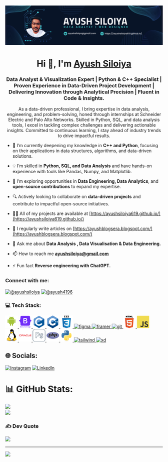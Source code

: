 ![logo](https://github.com/ayushsiloiya619/ayushsiloiya619/blob/main/ayush.png)
<h1 align="center">Hi 👋, I'm <a href="https://ayushsiloiya619.github.io/">Ayush Siloiya</a></h1>
<h3 align="center">
 Data Analyst & Visualization Expert | Python & C++ Specialist | <br>
  Proven Experience in Data-Driven Project Development | Delivering Innovation through Analytical Precision | Fluent in Code & Insights.
</h3>

<p align="center">
As a data-driven professional, I bring expertise in data analysis, engineering, and problem-solving, honed through internships at Schneider Electric and Palo Alto Networks. Skilled in Python, SQL, and data analysis tools, I excel in tackling complex challenges and delivering actionable insights. Committed to continuous learning, I stay ahead of industry trends to drive impactful results.
</p>


- 🌱 I’m currently deepening my knowledge in **C++ and Python**, focusing on their applications in data structures, algorithms, and data-driven solutions.
- 💡 I’m skilled in **Python, SQL, and Data Analysis** and have hands-on experience with tools like Pandas, Numpy, and Matplotlib.  
- 🚀 I’m exploring opportunities in **Data Engineering, Data Analytics**, and **open-source contributions** to expand my expertise.  
- 🔍 Actively looking to collaborate on **data-driven projects** and contribute to impactful open-source initiatives.  

- 👨‍💻 All of my projects are available at [https://ayushsiloiya619.github.io/](https://ayushsiloiya619.github.io/)

- 📝 I regularly write articles on [https://ayushblogsera.blogspot.com/](https://ayushblogsera.blogspot.com/)

- 💬 Ask me about **Data Analysis , Data Visualisation  & Data Engineering.**

- 📫 How to reach me **ayushsiloiya@gmail.com**

- ⚡ Fun fact **Reverse engineering with ChatGPT.**

<h3 align="left">Connect with me:</h3>
<p align="left">
<a href="https://www.leetcode.com/@ayushsiloiya" target="blank"><img align="center" src="https://raw.githubusercontent.com/rahuldkjain/github-profile-readme-generator/master/src/images/icons/Social/leet-code.svg" alt="@ayushsiloiya" height="30" width="40" /></a>
<a href="https://www.hackerearth.com/@ayush4196" target="blank"><img align="center" src="https://raw.githubusercontent.com/rahuldkjain/github-profile-readme-generator/master/src/images/icons/Social/hackerearth.svg" alt="@ayush4196" height="30" width="40" /></a>
</p>
<h3 align="left"> 💻 Tech Stack:</h3>
<p align="left"> <a href="https://developer.android.com" target="_blank" rel="noreferrer"> <img src="https://raw.githubusercontent.com/devicons/devicon/master/icons/android/android-original-wordmark.svg" alt="android" width="40" height="40"/> </a> <a href="https://getbootstrap.com" target="_blank" rel="noreferrer"> <img src="https://raw.githubusercontent.com/devicons/devicon/master/icons/bootstrap/bootstrap-plain-wordmark.svg" alt="bootstrap" width="40" height="40"/> </a> <a href="https://www.cprogramming.com/" target="_blank" rel="noreferrer"> <img src="https://raw.githubusercontent.com/devicons/devicon/master/icons/c/c-original.svg" alt="c" width="40" height="40"/> </a> <a href="https://www.w3schools.com/cpp/" target="_blank" rel="noreferrer"> <img src="https://raw.githubusercontent.com/devicons/devicon/master/icons/cplusplus/cplusplus-original.svg" alt="cplusplus" width="40" height="40"/> </a> <a href="https://www.w3schools.com/css/" target="_blank" rel="noreferrer"> <img src="https://raw.githubusercontent.com/devicons/devicon/master/icons/css3/css3-original-wordmark.svg" alt="css3" width="40" height="40"/> </a> <a href="https://www.figma.com/" target="_blank" rel="noreferrer"> <img src="https://www.vectorlogo.zone/logos/figma/figma-icon.svg" alt="figma" width="40" height="40"/> </a> <a href="https://www.framer.com/" target="_blank" rel="noreferrer"> <img src="https://www.vectorlogo.zone/logos/framer/framer-icon.svg" alt="framer" width="40" height="40"/> </a> <a href="https://git-scm.com/" target="_blank" rel="noreferrer"> <img src="https://www.vectorlogo.zone/logos/git-scm/git-scm-icon.svg" alt="git" width="40" height="40"/> </a> <a href="https://www.w3.org/html/" target="_blank" rel="noreferrer"> <img src="https://raw.githubusercontent.com/devicons/devicon/master/icons/html5/html5-original-wordmark.svg" alt="html5" width="40" height="40"/> </a> <a href="https://developer.mozilla.org/en-US/docs/Web/JavaScript" target="_blank" rel="noreferrer"> <img src="https://raw.githubusercontent.com/devicons/devicon/master/icons/javascript/javascript-original.svg" alt="javascript" width="40" height="40"/> </a> <a href="https://www.linux.org/" target="_blank" rel="noreferrer"> <img src="https://raw.githubusercontent.com/devicons/devicon/master/icons/linux/linux-original.svg" alt="linux" width="40" height="40"/> </a> <a href="https://www.oracle.com/" target="_blank" rel="noreferrer"> <img src="https://raw.githubusercontent.com/devicons/devicon/master/icons/oracle/oracle-original.svg" alt="oracle" width="40" height="40"/> </a> <a href="https://www.photoshop.com/en" target="_blank" rel="noreferrer"> <img src="https://raw.githubusercontent.com/devicons/devicon/master/icons/photoshop/photoshop-line.svg" alt="photoshop" width="40" height="40"/> </a> <a href="https://www.php.net" target="_blank" rel="noreferrer"> <img src="https://raw.githubusercontent.com/devicons/devicon/master/icons/php/php-original.svg" alt="php" width="40" height="40"/> </a> <a href="https://www.python.org" target="_blank" rel="noreferrer"> <img src="https://raw.githubusercontent.com/devicons/devicon/master/icons/python/python-original.svg" alt="python" width="40" height="40"/> </a> <a href="https://tailwindcss.com/" target="_blank" rel="noreferrer"> <img src="https://www.vectorlogo.zone/logos/tailwindcss/tailwindcss-icon.svg" alt="tailwind" width="40" height="40"/> </a> <a href="https://www.adobe.com/products/xd.html" target="_blank" rel="noreferrer"> <img src="https://cdn.worldvectorlogo.com/logos/adobe-xd.svg" alt="xd" width="40" height="40"/> </a> </p>

## 🌐 Socials:
[![Instagram](https://img.shields.io/badge/Instagram-%23E4405F.svg?logo=Instagram&logoColor=white)](https://instagram.com/iam_ayush_s) [![LinkedIn](https://img.shields.io/badge/LinkedIn-%230077B5.svg?logo=linkedin&logoColor=white)](https://linkedin.com/in/ayushsiloiya) 

# 📊 GitHub Stats:
![](https://github-readme-streak-stats.herokuapp.com/?user=ayushsiloiya619&theme=gotham&hide_border=false)<br/>
![](https://github-readme-stats.vercel.app/api/top-langs/?username=ayushsiloiya619&theme=gotham&hide_border=false&include_all_commits=true&count_private=false&layout=compact&hide=jupyter%20notebook)


### ✍️ Dev Quote
![](https://quotes-github-readme.vercel.app/api?type=horizontal&theme=radical)

---
[![](https://visitcount.itsvg.in/api?id=ayushsiloiya619&icon=7&color=10)](https://visitcount.itsvg.in)

<!----->

